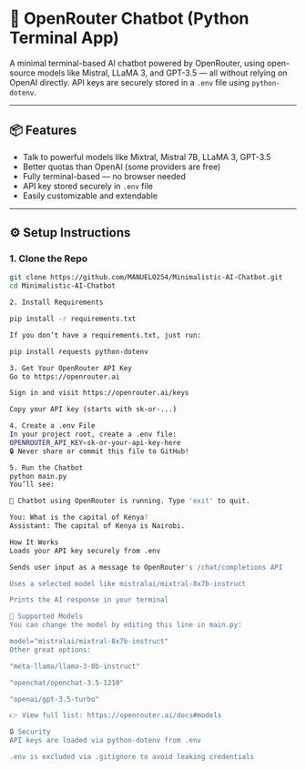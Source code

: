 # 🤖 OpenRouter Chatbot (Python Terminal App)

A minimal terminal-based AI chatbot powered by OpenRouter, using open-source models like Mistral, LLaMA 3, and GPT-3.5 — all without relying on OpenAI directly. API keys are securely stored in a `.env` file using `python-dotenv`.

---

## 📦 Features

- Talk to powerful models like Mixtral, Mistral 7B, LLaMA 3, GPT-3.5
- Better quotas than OpenAI (some providers are free)
- Fully terminal-based — no browser needed
- API key stored securely in `.env` file
- Easily customizable and extendable

---

## ⚙️ Setup Instructions

### 1. Clone the Repo

```bash
git clone https://github.com/MANUELO254/Minimalistic-AI-Chatbot.git
cd Minimalistic-AI-Chatbot

2. Install Requirements

pip install -r requirements.txt

If you don’t have a requirements.txt, just run:

pip install requests python-dotenv

3. Get Your OpenRouter API Key
Go to https://openrouter.ai

Sign in and visit https://openrouter.ai/keys

Copy your API key (starts with sk-or-...)

4. Create a .env File
In your project root, create a .env file:
OPENROUTER_API_KEY=sk-or-your-api-key-here
🔒 Never share or commit this file to GitHub!

5. Run the Chatbot
python main.py
You’ll see:

🤖 Chatbot using OpenRouter is running. Type 'exit' to quit.

You: What is the capital of Kenya?
Assistant: The capital of Kenya is Nairobi.

How It Works
Loads your API key securely from .env

Sends user input as a message to OpenRouter's /chat/completions API

Uses a selected model like mistralai/mixtral-8x7b-instruct

Prints the AI response in your terminal

🧪 Supported Models
You can change the model by editing this line in main.py:

model="mistralai/mixtral-8x7b-instruct"
Other great options:

"meta-llama/llama-3-8b-instruct"

"openchat/openchat-3.5-1210"

"openai/gpt-3.5-turbo"

👉 View full list: https://openrouter.ai/docs#models

🔒 Security
API keys are loaded via python-dotenv from .env

.env is excluded via .gitignore to avoid leaking credentials
